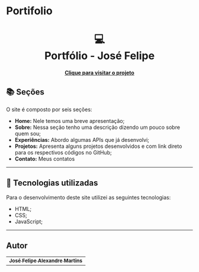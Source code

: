 # Portifolio
<h1 align="center">
  💻<br>Portfólio - José Felipe
</h1>



<h4 align="center"><a href="https://main--portifoli-felipe-dev.netlify.app/">Clique para visitar o projeto</a></h4>

## 📚 Seções

O site é composto por seis seções:

- **Home:** Nele temos uma breve apresentação;
- **Sobre:** Nessa seção tenho uma descrição dizendo um pouco sobre quem sou;
- **Experiências:** Abordo algumas APIs que já desenvolvi;
- **Projetos:** Apresenta alguns projetos desenvolvidos e com link direto para os respectivos códigos no GitHub;
- **Contato:** Meus contatos

---

## 💼 Tecnologias utilizadas

Para o desenvolvimento deste site utilizei as seguintes tecnologias:

- HTML;
- CSS;
- JavaScript;

---

<h2> Autor</h2>

<table>
  <tr>
    <td align="center">
      <a href="https://github.com/felipealx1">
        <sub>
          <b>José Felipe Alexandre Martins</b>
        </sub>
      </a>
    </td>
  </tr>
</table>
